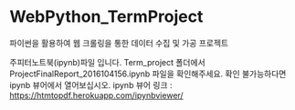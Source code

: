 # WebPython_TermProject
파이썬을 활용하여 웹 크롤링을 통한 데이터 수집 및 가공 프로젝트

주피터노트북(ipynb)파일 입니다. Term_project 폴더에서 ProjectFinalReport_2016104156.ipynb 파일을 확인해주세요. 
확인 불가능하다면 ipynb 뷰어에서 열어보십시오.
ipynb 뷰어 링크 : https://htmtopdf.herokuapp.com/ipynbviewer/
